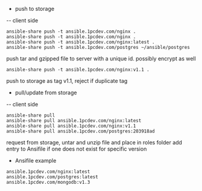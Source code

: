 - push to storage

-- client side
```
ansible-share push -t ansible.1pcdev.com/nginx .
ansible-share push -t ansible.1pcdev.com/nginx .
ansible-share push -t ansible.1pcdev.com/nginx:latest .
ansible-share push -t ansible.1pcdev.com/postgres ~/ansible/postgres
```
push tar and gzipped file to server with a unique id. possibly encrypt as well

```
ansible-share push -t ansible.1pcdev.com/nginx:v1.1 .
```
push to storage as tag v1.1, reject if duplicate tag

- pull/update from storage

-- client side
```
ansible-share pull
ansible-share pull ansible.1pcdev.com/nginx:latest
ansible-share pull ansible.1pcdev.com/nginx:v1.1
ansible-share pull ansible.1pcdev.com/postgres:203918ad
```
request from storage, untar and unzip file and place in roles folder
add entry to Ansifile if one does not exist for specific version

- Ansifile example
```
ansible.1pcdev.com/nginx:latest
ansible.1pcdev.com/postgres:latest
ansible.1pcdev.com/mongodb:v1.3
```
